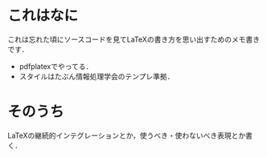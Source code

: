 # これはなに
これは忘れた頃にソースコードを見てLaTeXの書き方を思い出すためのメモ書きです．

* pdfplatexでやってる．
* スタイルはたぶん情報処理学会のテンプレ準拠．

# そのうち
LaTeXの継続的インテグレーションとか，使うべき・使わないべき表現とか書く．